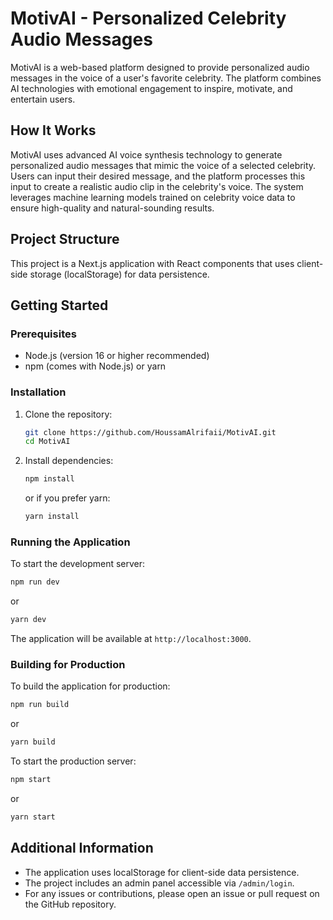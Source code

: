 # MotivAI - Personalized Celebrity Audio Messages

MotivAI is a web-based platform designed to provide personalized audio messages in the voice of a user's favorite celebrity. The platform combines AI technologies with emotional engagement to inspire, motivate, and entertain users.

## How It Works

MotivAI uses advanced AI voice synthesis technology to generate personalized audio messages that mimic the voice of a selected celebrity. Users can input their desired message, and the platform processes this input to create a realistic audio clip in the celebrity's voice. The system leverages machine learning models trained on celebrity voice data to ensure high-quality and natural-sounding results.

## Project Structure

This project is a Next.js application with React components that uses client-side storage (localStorage) for data persistence.

## Getting Started

### Prerequisites

- Node.js (version 16 or higher recommended)
- npm (comes with Node.js) or yarn

### Installation

1. Clone the repository:
   ```bash
   git clone https://github.com/HoussamAlrifaii/MotivAI.git
   cd MotivAI
   ```

2. Install dependencies:
   ```bash
   npm install
   ```
   or if you prefer yarn:
   ```bash
   yarn install
   ```

### Running the Application

To start the development server:

```bash
npm run dev
```
or
```bash
yarn dev
```

The application will be available at `http://localhost:3000`.

### Building for Production

To build the application for production:

```bash
npm run build
```
or
```bash
yarn build
```

To start the production server:

```bash
npm start
```
or
```bash
yarn start
```

## Additional Information

- The application uses localStorage for client-side data persistence.
- The project includes an admin panel accessible via `/admin/login`.
- For any issues or contributions, please open an issue or pull request on the GitHub repository.
